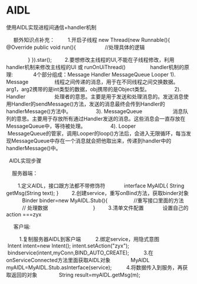 # AIDL
使用AIDL实现进程间通信+handler机制

      额外知识点补充：
         1.开启子线程
             new Thread(new Runnable(){
                @Override
                public void run(){
                    //处理具体的逻辑
                    
                }
             }).star();
         2.要想修改主线程的UI,不能在子线程修改，利用handler机制来修改主线程的UI 或 runOnUiThread()
         
         handler机制的原理:
              4个部分组成：Message Handler MessageQueue Looper
                 1). Message
                    线程之间传递的消息，用于在不同线程之间交换数据。arg1，arg2携带的是int类型的数据，obj携带的是Object类型。
                 2). Handler
                    处理者的意思。主要是用于发送和处理消息的。发送消息使用Handler的sendMessage()方法，发送的消息最终会传到Handler的handlerMessage()方法中。
                 3).  MessageQueue
                     消息队列的意思。主要用于存放所有通过Handler发送的消息。这些消息会一直存放在MessageQueue中，等待被处理。
                 4).  Looper
                    MessageQueue的管家，调用Looper的loop()方法后，会进入无限循环，每当发现MessageQueue中存在一个消息就会把他取出来，传递到handler中的handlerMessage()中。
   
   
   AIDL实现步骤
   
     服务器端：
     
         1.定义AIDL，接口跟方法都不带修饰符
             interface MyAIDL{
                String getMsg(String text);
             }
         2.创建service，重写onBind方法，获取binder对象
              Binder binder=new MyAIDL.Stub(){
                  //重写接口里面的方法
                // 处理数据
                 
               }
         3.清单文件配置
             设置自己的action ===zyx
       
      客户端:
          
          1.复制服务器AIDL到客户端
          2.绑定service，用隐式意图
              Intent intent=new Intent();
              intent.setAction("zyx");
              bindservice(intent,myConn,BIND_AUTO_CREATE);
          3.在onServiceConnected方法里面获取AIDL对象
              MyAIDL myAIDL=MyAIDL.Stub.asInterface(service);
          4.将数据传入到服务，再获取返回的对象
               String result=myAIDL.getMsg(m);
          
              
              
              
              
              
              
              
              
              
              
              
              
              
              
              
              
              
              
              
              
              
              
              
              
              
              
              
              

